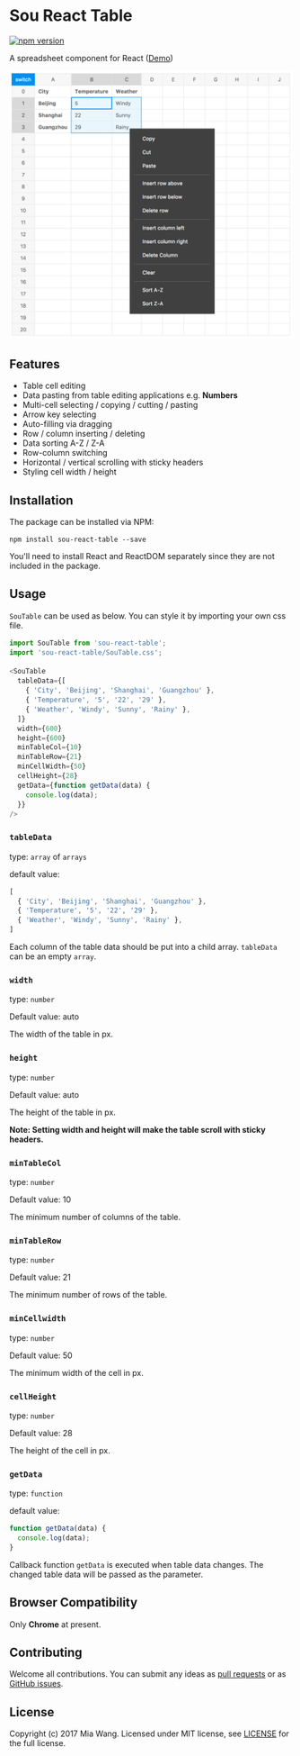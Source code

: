 
# Sou React Table

[![npm version](https://badge.fury.io/js/sou-react-table.svg)](https://badge.fury.io/js/sou-react-table)

A spreadsheet component for React ([Demo](https://miadwang.github.io/sou-react-table/))

![SouTable](./screenshot.png?raw=true "SouTable")

## Features

- Table cell editing
- Data pasting from table editing applications e.g. **Numbers**
- Multi-cell selecting / copying / cutting / pasting
- Arrow key selecting
- Auto-filling via dragging
- Row / column inserting / deleting
- Data sorting A-Z / Z-A
- Row-column switching
- Horizontal / vertical scrolling with sticky headers
- Styling cell width / height 


## Installation

The package can be installed via NPM:

```
npm install sou-react-table --save
```

You'll need to install React and ReactDOM separately since they are not included in the package.


## Usage

`SouTable` can be used as below. You can style it by importing your own css file.

```js
import SouTable from 'sou-react-table';
import 'sou-react-table/SouTable.css';

<SouTable
  tableData={[
    { 'City', 'Beijing', 'Shanghai', 'Guangzhou' },
    { 'Temperature', '5', '22', '29' },
    { 'Weather', 'Windy', 'Sunny', 'Rainy' },
  ]}
  width={600}
  height={600}
  minTableCol={10}
  minTableRow={21}
  minCellWidth={50}
  cellHeight={28}
  getData={function getData(data) {
    console.log(data);
  }}
/>
```

### `tableData`

type: `array` of `arrays`

default value:

```js
[
  { 'City', 'Beijing', 'Shanghai', 'Guangzhou' },
  { 'Temperature', '5', '22', '29' },
  { 'Weather', 'Windy', 'Sunny', 'Rainy' },
]
```

Each column of the table data should be put into a child array.
`tableData` can be an empty `array`.

### `width`

type: `number`

Default value: auto

The width of the table in px. 

### `height`

type: `number`

Default value: auto

The height of the table in px.

**Note: Setting width and height will make the table scroll with sticky headers.**

### `minTableCol`

type: `number`

Default value: 10

The minimum number of columns of the table.

### `minTableRow`

type: `number`

Default value: 21

The minimum number of rows of the table.

### `minCellwidth`

type: `number`

Default value: 50

The minimum width of the cell in px.

### `cellHeight`

type: `number`

Default value: 28

The height of the cell in px.

### `getData`

type: `function`

default value:

```js
function getData(data) {
  console.log(data);
}
```

Callback function `getData` is executed when table data changes. The changed table data will be passed as the parameter.

## Browser Compatibility

Only **Chrome** at present.

## Contributing

Welcome all contributions. You can submit any ideas as [pull requests](https://github.com/miadwang/sou-react-table/pulls) or as [GitHub issues](https://github.com/miadwang/sou-react-table/issues).

## License

Copyright (c) 2017 Mia Wang. Licensed under MIT license, see [LICENSE](LICENSE) for the full license.
